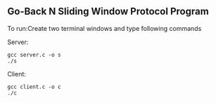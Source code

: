 ## Go-Back N Sliding Window Protocol Program

To run:Create two terminal windows and type following commands

Server:

    gcc server.c -o s
    ./s
 
Client:

    gcc client.c -o c
    ./c


